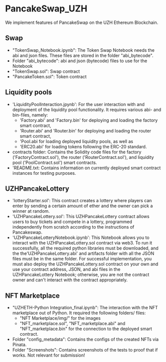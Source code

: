 # PancakeSwap_UZH
 We implement features of PancakeSwap on the UZH Ethereum Blockchain.


## Swap 
- "TokenSwap_Notebook.ipynb": The Token Swap Notebook needs the abi and json files. These files are stored in the folder "abi_bytecode". 
- Folder "abi_bytecode": abi and json (bytecode) files to use for the Notebook 
- "TokenSwap.sol": Swap contract
- "PancakeToken.sol": Token contract

## Liquidity pools
- 'LiquidityPoolInteraction.jpynb': For the user interaction with and deployment of the liquidity pool functionality. It requires various abi- and bin-files, namely:
  - 'Factory.abi' and 'Factory.bin' for deploying and loading the factory smart contract, 
  - 'Router.abi' and 'Router.bin' for deploying and loading the router smart contract, 
  - 'Pool.abi for loading deployed liquidity pools, as well as 
  - 'ERC20.abi' for loading tokens following the ERC-20 standard.
- contracts folder: Contains the Solidity code files for the factory ('FactoryContract.sol'), the router ('RouterContract.sol'), and liquidity pool ('PoolContract.sol') smart contracts.
- 'README.txt: Contains information on currently deployed smart contract instances for testing purposes.

## UZHPancakeLottery
- 'lotteryStarter.sol': This contract creates a lottery where players can enter by sending a certain amount of ether and the owner can pick a winner at random.
- 'UZHPancakeLottery.sol': This UZHPancakeLottery contract allows users to buy tickets and compete in a lottery, programmed independently from scratch according to the instructions of Pancakeswap.
- 'UZHPancakeLotteryNotebook.ipynb': This Notebook allows you to interact with the UZHPancakeLottery.sol contract via web3. To run it successfully, all the required python libraries must be downloaded, and the the'UZHPancakeLottery.abi' and artifacts folder with all the JSON files must be in the same folder. For successful implementation, you must also deploy the UZHPancakeLottery.sol contract on your own and use your contract address, JSON, and abi files in the UZHPancakeLottery Notebook; otherwise, you are not the contract owner and can't interact with the contract appropriately.


## NFT Marketplace
- "UZHETH-Python Integration_final.ipynb": The interaction with the NFT marketplace out of Python. It required the following folders/ files: 
  - "NFT Marketplace/img/" for the images
  - "NFT_marketplace.sol", "NFT_marketplace.abi" and "NFT_marketplace.bin" for the connection to the deployed smart contract.
- Folder "config_metadata": Contains the configs of the created NFTs via Pinata.
- Folder "Screenshots": Contains screenshots of the tests to proof that if works. Not relevant for submission! 
